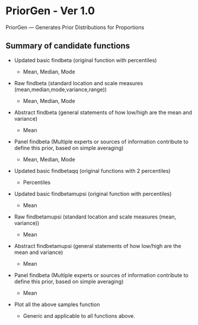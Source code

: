 # PriorGen - Ver 1.0
PriorGen — Generates Prior Distributions for Proportions  
## Summary of candidate functions
* Updated basic findbeta (original function with percentiles)
    + Mean, Median, Mode
* Raw findbeta (standard location and scale measures (mean,median,mode,variance,range))
    + Mean, Median, Mode
* Abstract findbeta (general statements of how low/high are the mean and variance)
    + Mean
* Panel findbeta (Multiple experts or sources of information contribute to define this prior, based on simple averaging)
    + Mean, Median, Mode
* Updated basic findbetaqq (original functions with 2 percentiles)
    + Percentiles
* Updated basic findbetamupsi (original function with percentiles)
    + Mean
* Raw findbetamupsi (standard location and scale measures (mean, variance))
    + Mean
* Abstract findbetamupsi (general statements of how low/high are the mean and variance)
    + Mean
* Panel findbeta (Multiple experts or sources of information contribute to define this prior, based on simple averaging)
    + Mean
    
* Plot all the above samples function
    + Generic and applicable to all functions above.
    

